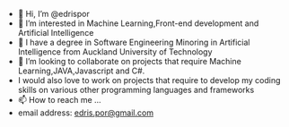 - 👋 Hi, I’m @edrispor
- 👀 I’m interested in Machine Learning,Front-end development and Artificial Intelligence
- 🌱 I have a degree in Software Engineering Minoring in Artificial Intelligence from Auckland University of Technology
- 💞️ I’m looking to collaborate on projects that require Machine Learning,JAVA,Javascript and C#. 
- I would also love to work on projects that require to develop my coding skills on various other programming languages and frameworks
- 📫 How to reach me ... 
- email address: edris.por@gmail.com


